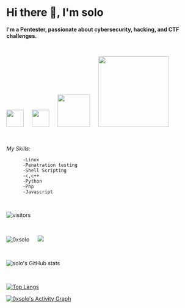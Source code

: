<!--
**0xS0l0/0xS0l0** is a ✨ _special_ ✨ repository because its `README.md` (this file) appears on your GitHub profile.
-->

# __Hi there 👋, I'm solo__

__I'm a Pentester, passionate about cybersecurity, hacking, and CTF challenges.__


<br>

<a href="https://www.instagram.com/0xsolo/"><img width="45px" src="https://cdn2.iconfinder.com/data/icons/social-media-2285/512/1_Instagram_colored_svg_1-512.png" /></a> &emsp; <a href="https://twitter.com/0xS0l0"><img width="45px" src="https://cdn2.iconfinder.com/data/icons/social-media-2285/512/1_Twitter_colored_svg-512.png"></a> &emsp; <a href="https://www.tryhackme.com/p/0xsolo"><img width="85px" src="https://assets.tryhackme.com/img/logo/tryhackme_logo_full.svg"></a> &emsp; <a href="https://app.hackthebox.eu/profile/309434"><img width="185x" src="https://app.hackthebox.eu/images/logos/logo-htb.svg"></a>
          

 <br>
 

_My Skills:_

          -Linux
          -Penatration testing
          -Shell Scripting
          -c,c++
          -Python
          -Php
          -Javascript
 <br>
 
 ![visitors](https://visitor-badge.laobi.icu/badge?page_id=0xS0l0)
 
 <br>

 ![0xsolo](https://user-images.githubusercontent.com/53935554/134203864-96d4d759-6462-4d1d-9a8b-95c4b3b7fb07.png) &emsp; <img src="http://www.hackthebox.eu/badge/image/309434">

 <br>

![solo's GitHub stats](https://github-readme-stats.vercel.app/api?username=0xS0l0&show_icons=true&theme=tokyonight)                                             

<br>

[![Top Langs](https://github-readme-stats.vercel.app/api/top-langs/?username=0xS0l0&layout=compact)](https://github.com/anuraghazra/github-readme-stats)



<a href="https://github.com/ashutosh00710/github-readme-activity-graph"><img alt="0xsolo's Activity Graph" src="https://activity-graph.herokuapp.com/graph?username=0xS0l0&bg_color=1F222E&color=F8D866&line=F85D7F&point=FFFFFF&hide_border=true" /></a>




